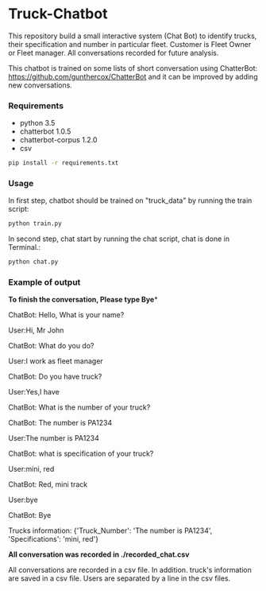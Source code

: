 # Truck-Chatbot
This repository build a small interactive system (Chat Bot) to identify trucks, their specification and number in particular fleet.
Customer is Fleet Owner or Fleet manager.
All conversations recorded for future analysis.

This chatbot is trained on some lists of short conversation using
ChatterBot: https://github.com/gunthercox/ChatterBot and it can be improved by adding new conversations.


### Requirements
- python 3.5
- chatterbot 1.0.5
- chatterbot-corpus 1.2.0
- csv

```bash
pip install -r requirements.txt
```

### Usage

In first step, chatbot should be trained on "truck_data" by running the train script:

```python
python train.py
```

In second step, chat start by running the chat script, chat is done in Terminal.:

```python
python chat.py
```

### Example of output

******To finish the conversation, Please type Bye*******

ChatBot: Hello, What is your name?

User:Hi, Mr John 

ChatBot: What do you do?

User:I work as fleet manager

ChatBot: Do you have truck?

User:Yes,I have

ChatBot: What is the number of your truck?

ChatBot: The number is PA1234

User:The number is PA1234

ChatBot: what is specification of your truck?

User:mini, red

ChatBot: Red, mini track

User:bye

ChatBot: Bye

Trucks information: {'Truck_Number': 'The number is PA1234', 'Specifications': 'mini, red'}

****All conversation was recorded in ./recorded_chat.csv****



All conversations are recorded in a csv file. In addition. truck's information are saved in a csv file.
Users are separated by a line in the csv files.


